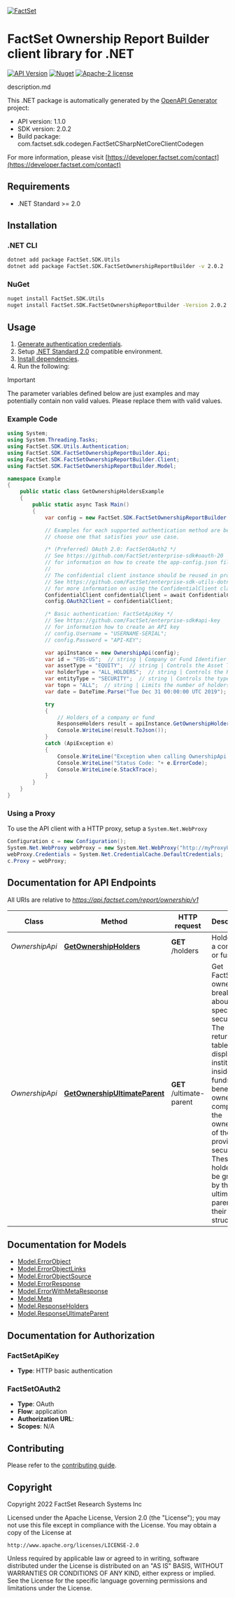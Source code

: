 [![FactSet](https://raw.githubusercontent.com/factset/enterprise-sdk/main/docs/images/factset-logo.svg)](https://www.factset.com)

# FactSet Ownership Report Builder client library for .NET

[![API Version](https://img.shields.io/badge/api-v1.1.0-blue)](https://developer.factset.com/api-catalog/factset-ownership-report-builder-api)
[![Nuget](https://img.shields.io/badge/nuget-v2.0.2-orange)](https://www.nuget.org/packages/FactSet.SDK.FactSetOwnershipReportBuilder/2.0.2)
[![Apache-2 license](https://img.shields.io/badge/license-Apache2-brightgreen.svg)](https://www.apache.org/licenses/LICENSE-2.0)

description.md

This .NET package is automatically generated by the [OpenAPI Generator](https://openapi-generator.tech) project:

- API version: 1.1.0
- SDK version: 2.0.2
- Build package: com.factset.sdk.codegen.FactSetCSharpNetCoreClientCodegen

For more information, please visit [https://developer.factset.com/contact](https://developer.factset.com/contact)

## Requirements

* .NET Standard >= 2.0

## Installation

### .NET CLI

```bash
dotnet add package FactSet.SDK.Utils
dotnet add package FactSet.SDK.FactSetOwnershipReportBuilder -v 2.0.2
```

### NuGet

```bash
nuget install FactSet.SDK.Utils
nuget install FactSet.SDK.FactSetOwnershipReportBuilder -Version 2.0.2
```

## Usage

1. [Generate authentication credentials](../../../../README.md#authentication).
2. Setup [.NET Standard 2.0](https://docs.microsoft.com/en-us/dotnet/standard/net-standard?tabs=net-standard-2-0) compatible environment.
3. [Install dependencies](#installation).
4. Run the following:

> [!IMPORTANT]
> The parameter variables defined below are just examples and may potentially contain non valid values. Please replace them with valid values.

### Example Code

```csharp
using System;
using System.Threading.Tasks;
using FactSet.SDK.Utils.Authentication;
using FactSet.SDK.FactSetOwnershipReportBuilder.Api;
using FactSet.SDK.FactSetOwnershipReportBuilder.Client;
using FactSet.SDK.FactSetOwnershipReportBuilder.Model;

namespace Example
{
    public static class GetOwnershipHoldersExample
    {
        public static async Task Main()
        {
            var config = new FactSet.SDK.FactSetOwnershipReportBuilder.Client.Configuration();

            // Examples for each supported authentication method are below,
            // choose one that satisfies your use case.

            /* (Preferred) OAuth 2.0: FactSetOAuth2 */
            // See https://github.com/FactSet/enterprise-sdk#oauth-20
            // for information on how to create the app-config.json file
            //
            // The confidential client instance should be reused in production environments.
            // See https://github.com/FactSet/enterprise-sdk-utils-dotnet#authentication
            // for more information on using the ConfidentialClient class
            ConfidentialClient confidentialClient = await ConfidentialClient.CreateAsync("/path/to/app-config.json");
            config.OAuth2Client = confidentialClient;

            /* Basic authentication: FactSetApiKey */
            // See https://github.com/FactSet/enterprise-sdk#api-key
            // for information how to create an API key
            // config.Username = "USERNAME-SERIAL";
            // config.Password = "API-KEY";

            var apiInstance = new OwnershipApi(config);
            var id = "FDS-US";  // string | Company or Fund Identifier
            var assetType = "EQUITY";  // string | Controls the Asset Type of the data returned (optional)  (default to EQUITY)
            var holderType = "ALL_HOLDERS";  // string | Controls the Holder Type of the data returned (optional)  (default to INSTITUTIONS)
            var entityType = "SECURITY";  // string | Controls the type of Entity data returned. Defaults to Security data, but can also be used to display Company data. (optional)  (default to SECURITY)
            var topn = "ALL";  // string | Limits the number of holders returned based on their Market Value position in the security. Default is ALL, otherwise use a valid number above 0.  (optional) 
            var date = DateTime.Parse("Tue Dec 31 00:00:00 UTC 2019");  // DateTime? | Top Holders as of date expressed in YYYY-MM-DD format. Defaults to latest month-end close; non-month-end dates are converted to month-end dates. (optional) 

            try
            {
                // Holders of a company or fund
                ResponseHolders result = apiInstance.GetOwnershipHolders(id, assetType, holderType, entityType, topn, date);
                Console.WriteLine(result.ToJson());
            }
            catch (ApiException e)
            {
                Console.WriteLine("Exception when calling OwnershipApi.GetOwnershipHolders: " + e.Message );
                Console.WriteLine("Status Code: "+ e.ErrorCode);
                Console.WriteLine(e.StackTrace);
            }
        }
    }
}
```

### Using a Proxy

To use the API client with a HTTP proxy, setup a `System.Net.WebProxy`

```csharp
Configuration c = new Configuration();
System.Net.WebProxy webProxy = new System.Net.WebProxy("http://myProxyUrl:80/");
webProxy.Credentials = System.Net.CredentialCache.DefaultCredentials;
c.Proxy = webProxy;
```

## Documentation for API Endpoints

All URIs are relative to *https://api.factset.com/report/ownership/v1*

Class | Method | HTTP request | Description
------------ | ------------- | ------------- | -------------
*OwnershipApi* | [**GetOwnershipHolders**](https://github.com/FactSet/enterprise-sdk/tree/main/code/dotnet/FactSetOwnershipReportBuilder/v1/docs/OwnershipApi.md#getownershipholders) | **GET** /holders | Holders of a company or fund
*OwnershipApi* | [**GetOwnershipUltimateParent**](https://github.com/FactSet/enterprise-sdk/tree/main/code/dotnet/FactSetOwnershipReportBuilder/v1/docs/OwnershipApi.md#getownershipultimateparent) | **GET** /ultimate-parent | Get FactSet's ownership breakdown about a specific security.  The returned table will display the institutions, insiders, funds, and beneficial owners that comprise the ownership of the provided security.  These holders will be grouped by the ultimate parent in their entity structure.


## Documentation for Models

 - [Model.ErrorObject](https://github.com/FactSet/enterprise-sdk/tree/main/code/dotnet/FactSetOwnershipReportBuilder/v1/docs/ErrorObject.md)
 - [Model.ErrorObjectLinks](https://github.com/FactSet/enterprise-sdk/tree/main/code/dotnet/FactSetOwnershipReportBuilder/v1/docs/ErrorObjectLinks.md)
 - [Model.ErrorObjectSource](https://github.com/FactSet/enterprise-sdk/tree/main/code/dotnet/FactSetOwnershipReportBuilder/v1/docs/ErrorObjectSource.md)
 - [Model.ErrorResponse](https://github.com/FactSet/enterprise-sdk/tree/main/code/dotnet/FactSetOwnershipReportBuilder/v1/docs/ErrorResponse.md)
 - [Model.ErrorWithMetaResponse](https://github.com/FactSet/enterprise-sdk/tree/main/code/dotnet/FactSetOwnershipReportBuilder/v1/docs/ErrorWithMetaResponse.md)
 - [Model.Meta](https://github.com/FactSet/enterprise-sdk/tree/main/code/dotnet/FactSetOwnershipReportBuilder/v1/docs/Meta.md)
 - [Model.ResponseHolders](https://github.com/FactSet/enterprise-sdk/tree/main/code/dotnet/FactSetOwnershipReportBuilder/v1/docs/ResponseHolders.md)
 - [Model.ResponseUltimateParent](https://github.com/FactSet/enterprise-sdk/tree/main/code/dotnet/FactSetOwnershipReportBuilder/v1/docs/ResponseUltimateParent.md)


## Documentation for Authorization


### FactSetApiKey

- **Type**: HTTP basic authentication


### FactSetOAuth2

- **Type**: OAuth
- **Flow**: application
- **Authorization URL**: 
- **Scopes**: N/A


## Contributing

Please refer to the [contributing guide](../../../../CONTRIBUTING.md).

## Copyright

Copyright 2022 FactSet Research Systems Inc

Licensed under the Apache License, Version 2.0 (the "License");
you may not use this file except in compliance with the License.
You may obtain a copy of the License at

    http://www.apache.org/licenses/LICENSE-2.0

Unless required by applicable law or agreed to in writing, software
distributed under the License is distributed on an "AS IS" BASIS,
WITHOUT WARRANTIES OR CONDITIONS OF ANY KIND, either express or implied.
See the License for the specific language governing permissions and
limitations under the License.
